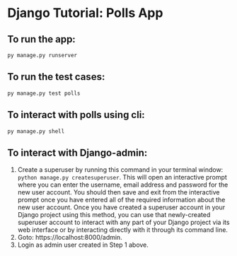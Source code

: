 # Django Tutorial: Polls App

## To run the app:
<code>py manage.py runserver</code>

## To run the test cases:
<code>py manage.py test polls</code>

## To interact with polls using cli:
<code>py manage.py shell</code>

## To interact with Django-admin:
1. Create a superuser by running this command in your terminal window: <code>python manage.py createsuperuser</code>. This will open an interactive prompt where you can enter the username, email address and password for the new user account. You should then save and exit from the interactive prompt once you have entered all of the required information about the new user account. Once you have created a superuser account in your Django project using this method, you can use that newly-created superuser account to interact with any part of your Django project via its web interface or by interacting directly with it through its command line.
2. Goto: https://localhost:8000/admin.
3. Login as admin user created in Step 1 above.